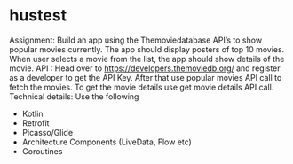 # hustest

Assignment: Build an app using the Themoviedatabase API’s to show popular movies currently. The app should display posters of top 10 movies. When user selects a movie from the list, the app should show details of the movie.
API : Head over to https://developers.themoviedb.org/ and register as a developer to get the API Key. After that use popular movies API call to fetch the movies. To get the movie details use get movie details API call.
Technical details: Use the following

* Kotlin
* Retrofit
* Picasso/Glide
* Architecture Components (LiveData, Flow etc)
* Coroutines
